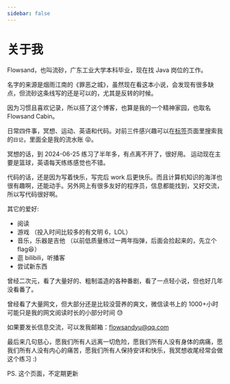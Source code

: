 ```yaml
---
sidebar: false
---
```


# 关于我

Flowsand，也叫流砂，广东工业大学本科毕业，现在找 Java 岗位的工作。

名字的来源是烟雨江南的《罪恶之城》，虽然现在看这本小说，会发现有很多缺点，但流砂这条线写的还是可以的，尤其是反转的时候。

因为习惯且喜欢记录，所以搭了这个博客，也算是我的一个精神家园，也取名 Flowsand Cabin。

日常四件事，冥想、运动、英语和代码。对前三件感兴趣可以在[标签](https://flow-sandyu.github.io/pages/tags)页面里搜索我的`日记`，里面全是我的流水账 😝。

冥想的话，到 2024-06-25 练习了半年多，有点离不开了，很好用。
运动现在主要是篮球，英语每天练练感觉也不错。

代码的话，还是因为写着快乐，写完后 work 后更快乐。而且计算机知识的海洋也很有趣啊，还能动手。另外网上有很多友好的程序员，信息都能找到，又好交流，所以写代码很好啊。

其它的爱好:

- 阅读
- 游戏 （投入时间比较多的有文明 6，LOL）
- 音乐，乐器是吉他 （以前低质量练过一两年指弹，后面会捡起来的，先立个 flag😆）
- 逛 bilibili，听播客
- 尝试新东西

曾经二次元，看了大量好的、粗制滥造的各种番剧，看了一点轻小说，但也好几年没看番了。

曾经看了大量网文，但大部分还是比较没营养的爽文，微信读书上的 1000+小时可能只是我的网文阅读时长的小部分时间 😓

如果要发长信息交流，可以发我邮箱：flowsandyu@qq.com

最后来几句慈心，愿我们所有人远离一切危险，愿我们所有人没有身体的病痛，愿我们所有人没有内心的痛苦，愿我们所有人保持安详和快乐，我冥想收尾经常会做这个练习 :)

PS. 这个页面，不定期更新
